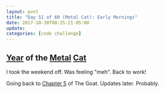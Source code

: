 ```yaml
---
layout: post
title: "Day 51 of 60 (Metal Cat): Early Mornings"
date: 2017-10-30T08:25:21-05:00
update: 
categories: [code challenge]
---
```

## [Year](https://en.wikipedia.org/wiki/Chinese_zodiac#Years) of the [Metal](https://en.wikipedia.org/wiki/Metal_(Wu_Xing)) [Cat](https://en.wikipedia.org/wiki/Cat_(zodiac))

I took the weekend off. Was feeling "meh". Back to work!

Going back to [Chapter 5](http://www.obeythetestinggoat.com/book/chapter_post_and_database.html) of The Goat. Updates later. Probably. 